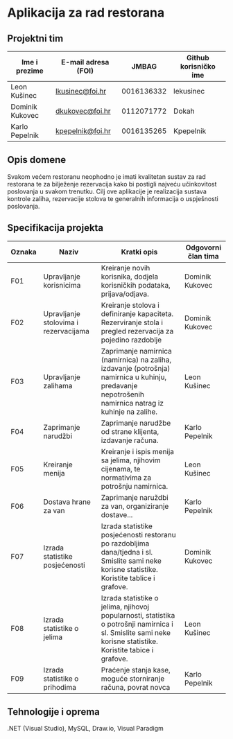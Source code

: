 # Aplikacija za rad restorana

## Projektni tim

Ime i prezime | E-mail adresa (FOI) | JMBAG | Github korisničko ime
------------  | ------------------- | ----- | ---------------------
Leon Kušinec  | lkusinec@foi.hr  | 0016136332 | lekusinec
Dominik Kukovec | dkukovec@foi.hr | 0112071772 | Dokah
Karlo Pepelnik | kpepelnik@foi.hr | 0016135265 | Kpepelnik

## Opis domene
Svakom većem restoranu neophodno je imati kvalitetan sustav za rad restorana te za bilježenje rezervacija kako bi postigli najveću učinkovitost poslovanja u svakom trenutku.
Cilj ove aplikacije je realizacija sustava kontrole zaliha, rezervacije stolova te generalnih informacija o uspješnosti poslovanja.

## Specifikacija projekta
Oznaka | Naziv | Kratki opis | Odgovorni član tima
------ | ----- | ----------- | -------------------
F01 | Upravljanje korisnicima | Kreiranje novih korisnika, dodjela korisničkih podataka, prijava/odjava. | Dominik Kukovec
F02 | Upravljanje stolovima i rezervacijama | Kreiranje stolova i definiranje kapaciteta. Rezerviranje stola i pregled rezervacija za pojedino razdoblje | Dominik Kukovec
F03 | Upravljanje zalihama | Zaprimanje namirnica (namirnica) na zaliha, izdavanje (potrošnja) namirnica u kuhinju, predavanje nepotrošenih namirnica natrag iz kuhinje na zalihe. | Leon Kušinec
F04 | Zaprimanje narudžbi | Zaprimanje narudžbe od strane klijenta, izdavanje računa. | Karlo Pepelnik
F05 | Kreiranje menija | Kreiranje i ispis menija sa jelima, njihovim cijenama, te normativima za potrošnju namirnica. | Leon Kušinec
F06 | Dostava hrane za van | Zaprimanje naruždbi za van, organiziranje dostave... | Karlo Pepelnik
F07 | Izrada statistike posjećenosti | Izrada statistike posjećenosti restoranu po razdobljima dana/tjedna i sl. Smislite sami neke korisne statistike. Koristite tablice i grafove. | Dominik Kukovec
F08 | Izrada statistike o jelima | Izrada statistike o jelima, njihovoj popularnosti, statistika o potrošnji namirnica i sl. Smislite sami neke korisne statistike. Koristite tabice i grafove. | Leon Kušinec
F09 | Izrada statistike o prihodima | Praćenje stanja kase, moguće storniranje računa, povrat novca | Karlo Pepelnik
## Tehnologije i oprema
.NET (Visual Studio), MySQL, Draw.io, Visual Paradigm
